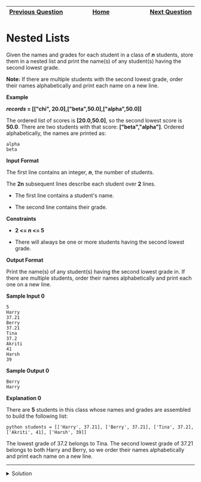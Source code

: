 | <img width=1000>[Previous Question](https://github.com/Kevin-Lago/python-hackerrank-solutions/tree/main/src/basic_data_types/find_the_runner_up_score)</img> | <img width=1000>[Home](https://github.com/Kevin-Lago/python-hackerrank-solutions)</img> | <img width=1000>[Next Question](https://github.com/Kevin-Lago/python-hackerrank-solutions/tree/main/src/basic_data_types/finding_the_percentage)</img> |
|:---|:---:|---:|

# Nested Lists

Given the names and grades for each student in a class of ___n___ students, store them in a nested list and print the name(s) of any student(s) having the second lowest grade.

__Note:__ If there are multiple students with the second lowest grade, order their names alphabetically and print each name on a new line.

__Example__

___records_ = [["chi", 20.0],["beta",50.0],["alpha",50.0]]__

The ordered list of scores is __[20.0,50.0]__, so the second lowest score is __50.0__. There are two students with that score: __["beta","alpha"]__. Ordered alphabetically, the names are printed as:

```
alpha
beta
```

__Input Format__

The first line contains an integer, ___n___, the number of students.

The __2n__ subsequent lines describe each student over __2__ lines.

- The first line contains a student's name.

- The second line contains their grade.

__Constraints__

- __2 <= _n_ <= 5__

- There will always be one or more students having the second lowest grade.

__Output Format__

Print the name(s) of any student(s) having the second lowest grade in. If there are multiple students, order their names alphabetically and print each one on a new line.

__Sample Input 0__

```
5
Harry
37.21
Berry
37.21
Tina
37.2
Akriti
41
Harsh
39
```

__Sample Output 0__

```
Berry
Harry
```

__Explanation 0__

There are __5__ students in this class whose names and grades are assembled to build the following list:

```python students = [['Harry', 37.21], ['Berry', 37.21], ['Tina', 37.2], ['Akriti', 41], ['Harsh', 39]]```

The lowest grade of 37.2 belongs to Tina. The second lowest grade of 37.21 belongs to both Harry and Berry, so we order their names alphabetically and print each name on a new line.

---

<details><summary>Solution</summary>
    
```python
if __name__ == '__main__':
    n = int(input())
    students = []

    for i in range(n):
        name = input()
        score = float(input())

        students.insert(i, [name, score])

    students.sort(key=lambda s: s[0])
    lowest_grade = min(students, key=lambda s: s[1])[1]

    for i in range(n):
        if students[n - i - 1][1] == lowest_grade:
            students.remove(students[n - i - 1])

    second_lowest_grade = min(students, key=lambda s: s[1])[1]

    for _ in range(n - 1):
        if students[_][1] == second_lowest_grade:
            print(students[_][0])
```
</details>